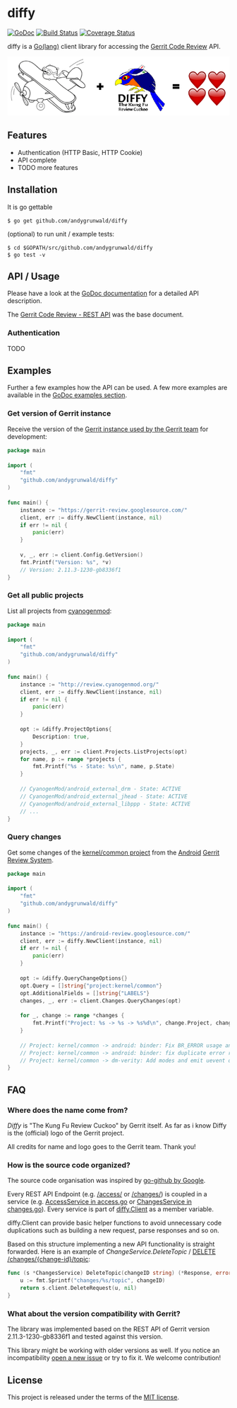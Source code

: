 # diffy

[![GoDoc](https://godoc.org/github.com/andygrunwald/diffy?status.svg)](https://godoc.org/github.com/andygrunwald/diffy)
[![Build Status](https://travis-ci.org/andygrunwald/diffy.svg?branch=master)](https://travis-ci.org/andygrunwald/diffy)
[![Coverage Status](https://coveralls.io/repos/andygrunwald/diffy/badge.svg?branch=master&service=github)](https://coveralls.io/github/andygrunwald/diffy?branch=master)

diffy is a [Go(lang)](https://golang.org/) client library for accessing the [Gerrit Code Review](https://www.gerritcodereview.com/) API.

![Diffy - Go(lang) client/library for Gerrit Code Review](./img/diffy.png "Diffy - Go(lang) client/library for Gerrit Code Review")

## Features

* Authentication (HTTP Basic, HTTP Cookie)
* API complete
* TODO more features

## Installation

It is go gettable

    $ go get github.com/andygrunwald/diffy

(optional) to run unit / example tests:

    $ cd $GOPATH/src/github.com/andygrunwald/diffy
    $ go test -v

## API / Usage

Please have a look at the [GoDoc documentation](https://godoc.org/github.com/andygrunwald/diffy) for a detailed API description.

The [Gerrit Code Review - REST API](https://gerrit-review.googlesource.com/Documentation/rest-api.html) was the base document.

### Authentication

TODO

## Examples

Further a few examples how the API can be used.
A few more examples are available in the [GoDoc examples section](https://godoc.org/github.com/andygrunwald/diffy#pkg-examples).

### Get version of Gerrit instance

Receive the version of the [Gerrit instance used by the Gerrit team](https://gerrit-review.googlesource.com/) for development:

```go
package main

import (
	"fmt"
	"github.com/andygrunwald/diffy"
)

func main() {
	instance := "https://gerrit-review.googlesource.com/"
	client, err := diffy.NewClient(instance, nil)
	if err != nil {
		panic(err)
	}

	v, _, err := client.Config.GetVersion()
	fmt.Printf("Version: %s", *v)
	// Version: 2.11.3-1230-gb8336f1
}
```

### Get all public projects

List all projects from [cyanogenmod](http://review.cyanogenmod.org/):

```go
package main

import (
	"fmt"
	"github.com/andygrunwald/diffy"
)

func main() {
	instance := "http://review.cyanogenmod.org/"
	client, err := diffy.NewClient(instance, nil)
	if err != nil {
		panic(err)
	}

	opt := &diffy.ProjectOptions{
		Description: true,
	}
	projects, _, err := client.Projects.ListProjects(opt)
	for name, p := range *projects {
		fmt.Printf("%s - State: %s\n", name, p.State)
	}

	// CyanogenMod/android_external_drm - State: ACTIVE
	// CyanogenMod/android_external_jhead - State: ACTIVE
	// CyanogenMod/android_external_libppp - State: ACTIVE
	// ...
}
```

### Query changes

Get some changes of the [kernel/common project](https://android-review.googlesource.com/#/q/project:kernel/common) from the [Android](http://source.android.com/) [Gerrit Review System](https://android-review.googlesource.com/).

```go
package main

import (
	"fmt"
	"github.com/andygrunwald/diffy"
)

func main() {
	instance := "https://android-review.googlesource.com/"
	client, err := diffy.NewClient(instance, nil)
	if err != nil {
		panic(err)
	}

	opt := &diffy.QueryChangeOptions{}
	opt.Query = []string{"project:kernel/common"}
	opt.AdditionalFields = []string{"LABELS"}
	changes, _, err := client.Changes.QueryChanges(opt)

	for _, change := range *changes {
		fmt.Printf("Project: %s -> %s -> %s%d\n", change.Project, change.Subject, instance, change.Number)
	}

	// Project: kernel/common -> android: binder: Fix BR_ERROR usage and change LSM denials to use it. -> https://android-review.googlesource.com/150839
	// Project: kernel/common -> android: binder: fix duplicate error return. -> https://android-review.googlesource.com/155031
	// Project: kernel/common -> dm-verity: Add modes and emit uevent on corrupted blocks -> https://android-review.googlesource.com/169572
}
```

## FAQ

### Where does the name come from?

*Diffy* is "The Kung Fu Review Cuckoo" by Gerrit itself.
As far as i know Diffy is the (official) logo of the Gerrit project.

All credits for name and logo goes to the Gerrit team.
Thank you!

### How is the source code organized?

The source code organisation was inspired by [go-github by Google](https://github.com/google/go-github).

Every REST API Endpoint (e.g. [/access/](https://gerrit-review.googlesource.com/Documentation/rest-api-access.html) or [/changes/](https://gerrit-review.googlesource.com/Documentation/rest-api-changes.html)) is coupled in a service (e.g. [AccessService in access.go](./access.go) or [ChangesService in changes.go](./changes.go)).
Every service is part of [diffy.Client](./diffy.go) as a member variable.

diffy.Client can provide basic helper functions to avoid unnecessary code duplications such as building a new request, parse responses and so on.

Based on this structure implementing a new API functionality is straight forwarded. Here is an example of *ChangeService.DeleteTopic* / [DELETE /changes/{change-id}/topic](https://gerrit-review.googlesource.com/Documentation/rest-api-changes.html#delete-topic):

```go
func (s *ChangesService) DeleteTopic(changeID string) (*Response, error) {
	u := fmt.Sprintf("changes/%s/topic", changeID)
	return s.client.DeleteRequest(u, nil)
}
```

### What about the version compatibility with Gerrit?

The library was implemented based on the REST API of Gerrit version 2.11.3-1230-gb8336f1 and tested against this version.

This library might be working with older versions as well.
If you notice an incompatibility [open a new issue](https://github.com/andygrunwald/diffy/issues/new) or try to fix it.
We welcome contribution!

## License

This project is released under the terms of the [MIT license](http://en.wikipedia.org/wiki/MIT_License).

